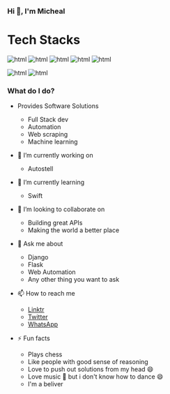 ### Hi 👋, I'm Micheal

# Tech Stacks
<img src="https://img.shields.io/badge/python-3670A0?style=for-the-badge&logo=python&logoColor=ffdd54" alt="html"/><span>  </span><img src="https://img.shields.io/badge/django-%23092E20.svg?style=for-the-badge&logo=django&logoColor=white" alt="html"/><span>  </span><img src="https://img.shields.io/badge/DJANGO-REST-ff1709?style=for-the-badge&logo=django&logoColor=white&color=ff1709&labelColor=gray" alt="html"/><span>  </span><img src="https://img.shields.io/badge/flask-%23000.svg?style=for-the-badge&logo=flask&logoColor=white" alt="html"/><span>  </span> <img src="https://img.shields.io/badge/-selenium-%43B02A?style=for-the-badge&logo=selenium&logoColor=white" alt="html"/>
<span>  </span>

<img src="https://img.shields.io/badge/javascript-%23323330.svg?style=for-the-badge&logo=javascript&logoColor=%23F7DF1E" alt="html"/><span>  </span><img src="https://img.shields.io/badge/react-3670A0?style=for-the-badge&logo=react&logoColor=ffdd54" alt="html"/><span>  </span>

### What do I do? 
* Provides Software Solutions

  * Full Stack dev
  * Automation
  * Web scraping 
  * Machine learning 


<!--
**MichealDavid1/MichealDavid1** is a ✨ _special_ ✨ repository because its `README.md` (this file) appears on your GitHub profile.

Here are some ideas to get you started:
--> 

* 🔭 I’m currently working on 
  * Autostell 
  
* 🌱 I’m currently learning 
  * Swift
  
* 👯 I’m looking to collaborate on 
  * Building great APIs 
  * Making the world a better place

* 💬 Ask me about 
  * Django
  * Flask
  * Web Automation
  * Any other thing you want to ask
  
* 📫 How to reach me
  * [Linktr](https://linktr.ee/michealcodes)
  * [Twitter](https://twitter.com/MichealCodes)
  * [WhatsApp](https://wa.me/message/7IHNGJG2O42HF1)
  
* ⚡ Fun facts
  * Plays chess
  * Like people with good sense of reasoning
  * Love to push out solutions from my head :smile:
  * Love music :musical_note: but i don't know how to dance :smile:
  * I'm a beliver
